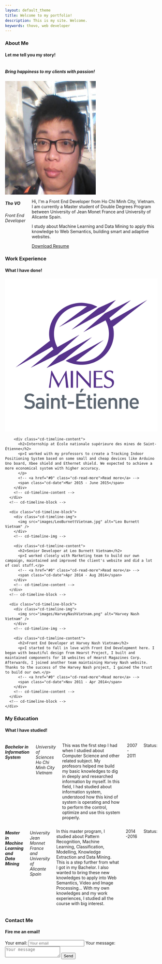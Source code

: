 ```yaml
---
layout: default_theme
title: Welcome to my portfolio!
description: This is my site. Welcome.
keywords: thovo, web developer
---
```

<!-- <section id="information" class="content">
  <div class="row">
    <h1 class="mvl">Tho VO</h1>
    <h2 class="mvl">Develop web with passion!</h2>
  </div>
</section> -->

<!-- About Me -->
<section id="about" class="content">
  <div class="row">
    <div class="row header">
      <h3 class="section-header">About
        <span>Me</span>
      </h3>
      <h4 class="section-subheader">Let me tell you my story!</h4>
    </div>
    <div class="row">
      <div class="large-4 medium-12  small-12 columns">
        <h5 class="my-quote">
          Bring happiness to my clients with passion!
        </h5>
        <div class="row social">
          <a href="https://www.facebook.com/tvotuong" targert="_blank"><i class="fa fa-facebook-square"></i></a>
          <a href="https://twitter.com/tho_vo" targert="_blank"><i class="fa fa-twitter-square"></i></a>
          <a href="https://plus.google.com/+ThọVõTường" targert="_blank"><i class="fa fa-google-plus-square"></i></a>
          <a href="https://www.linkedin.com/in/thovotuong" targert="_blank"><i class="fa fa-linkedin-square"></i></a>
        </div>
      </div>
      <div class="large-4 medium-12  small-12 columns">
        <img src="/images/avatar.jpg" alt="Vo Tuong Tho" class="avatar" width="300" height="374" />
      </div>
      <div class="large-4 medium-12  small-12 columns">
        <div class="row title">
          <h5 class="name">Tho VO</h5>
          <h6 class="job">Front End Developer</h6>
        </div>
        <div class="row story">
          <p>Hi, I'm a Front End Developer from Ho Chi Minh City, Vietnam. I am currently a Master student of Double Degrees Program between University of Jean Monet France and University of Alicante Spain.</p>
          <p>I study about Machine Learning and Data Mining to apply this knowledge to Web Semantics, building smart and adaptive websites.</p>
          <a class="download button radius" href="/resources/ThoVO-CurriculumVitae.pdf"><i class="fa fa-download"></i> Download Resume</a>
        </div>
      </div>
    </div>
  </div>
</section>

<!-- Work Experience -->
<section id="works" class="content">
  <div class="row">
    <div class="row header">
      <h3 class="section-header">Work
        <span>Experience</span>
      </h3>
      <h4 class="section-subheader">What I have done!</h4>
    </div>
    <div id="cd-timeline" class="cd-container">
      <div class="cd-timeline-block">
        <div class="cd-timeline-img">
          <img src="images/MinesSaintEtienne.png" alt="École nationale supérieure des mines de Saint-Étienne" />
        </div>
        <!-- cd-timeline-img -->

        <div class="cd-timeline-content">
          <h2>Internship at École nationale supérieure des mines de Saint-Étienne</h2>
          <p>I worked with my professors to create a Tracking Indoor Positioning System based on some small and cheap devices like Arduino Uno board, Xbee shield and Ethernet shield. We expected to achieve a more economical system with higher accuracy.
          </p>
          <!-- <a href="#0" class="cd-read-more">Read more</a> -->
          <span class="cd-date">Mar 2015 - June 2015</span>
        </div>
        <!-- cd-timeline-content -->
      </div>
      <!-- cd-timeline-block -->

      <div class="cd-timeline-block">
        <div class="cd-timeline-img">
          <img src="images/LeoBurnettVietnam.jpg" alt="Leo Burnett Vietnam" />
        </div>
        <!-- cd-timeline-img -->

        <div class="cd-timeline-content">
          <h2>Senior Developer at Leo Burnett Vietnam</h2>
          <p>I worked closely with Marketing team to build our own campaign, maintained and improved the client's website and did a lot of cool stuff.</p>
          <!-- <a href="#0" class="cd-read-more">Read more</a> -->
          <span class="cd-date">Apr 2014 - Aug 2014</span>
        </div>
        <!-- cd-timeline-content -->
      </div>
      <!-- cd-timeline-block -->

      <div class="cd-timeline-block">
        <div class="cd-timeline-img">
          <img src="images/HarveyNashVietnam.png" alt="Harvey Nash Vietnam" />
        </div>
        <!-- cd-timeline-img -->

        <div class="cd-timeline-content">
          <h2>Front End Developer at Harvey Nash Vietnam</h2>
          <p>I started to fall in love with Front End Development here. I began with beautiful design from Hearst Project, I built and maintained components for 18 websites of Hearst Magazines Corp. Afterwards, I joined another team maintaining Harvey Nash website. Thanks to the success of the Harvey Nash project, I gained the trust to build our own.</p>
          <!-- <a href="#0" class="cd-read-more">Read more</a> -->
          <span class="cd-date">Nov 2011 - Apr 2014</span>
        </div>
        <!-- cd-timeline-content -->
      </div>
      <!-- cd-timeline-block -->
    </div>
  </div>
</section>

<!-- My Education -->
<section id="education" class="content">
  <div class="row">
    <div class="row header">
      <h3 class="section-header">My
        <span>Education</span>
      </h3>
      <h4 class="section-subheader">What I have studied!</h4>
    </div>
    <div class="row">
      <div class="large-6 medium-12 small-12 columns">
        <h5 class="education-title"><i class="fa fa-book"></i> Bachelor in Information System</h5>
        <h6 class="education-university"><i class="fa fa-university"></i> University of Sciences Ho Chi Minh City Vietnam</h6>
        <p class="education-description">
          This was the first step I had when I studied about Computer Science and other related subject. My profesors helped me build my basic knowledges to dig in deeply and researched information by myself. In this field, I had studied about information system, understood how this kind of system is operating and how to perform the control, optimize and use this system properly.
        </p>
        <p class="education-range">
          <i class="fa fa-calendar"></i> 2007 - 2011
        </p>
        <div class="education-status">
          <p>Status: <i class="fa fa-graduation-cap"></i></p>
        </div>
      </div>
      <div class="large-6 medium-12 small-12 columns">
        <h5 class="education-title"><i class="fa fa-book"></i> Master in Machine Learning and Data Mining</h5>
        <h6 class="education-university"><i class="fa fa-university"></i> University Jean Monnet France and University of Alicante Spain</h6>
        <p class="education-description">
          In this master program, I studied about Pattern Recognition, Machine Learning, Classification, Modelling, Knowledge Extraction and Data Mining. This is a step further from what I got in my Bachelor. I also wanted to bring these new knowledges to apply into Web Semantics, Video and Image Processing... With my own knowledges and my work experiences, I studied all the course with big interest.
        </p>
        <p class="education-range">
          <i class="fa fa-calendar"></i> 2014-2016
        </p>
        <div class="education-status">
          <p>Status: <i class="fa fa-spinner fa-spin"></i></p>
        </div>
      </div>
    </div>
  </div>
</section>

<!-- Contact me -->
<section id="contact" class="content">
  <div class="row">
    <div class="row header">
      <h3 class="section-header">Contact
        <span>Me</span>
      </h3>
      <h4 class="section-subheader">Fire me an email!</h4>
    </div>
  </div>
  <div class="row">
    <div class="form">
      <form action="http://formspree.io/votuongtho@gmail.com">
        <label for="_replyto">Your email:</label>
      <input class="" type="email" name="_replyto" placeholder="Your email">
      <label for="body">Your message:</label>
      <textarea class="" name="body" placeholder="Your message"></textarea>
      <input type="submit" value="Send" class="button radius tiny"></input>
    </form>
    </div>
  </div>
</section>
